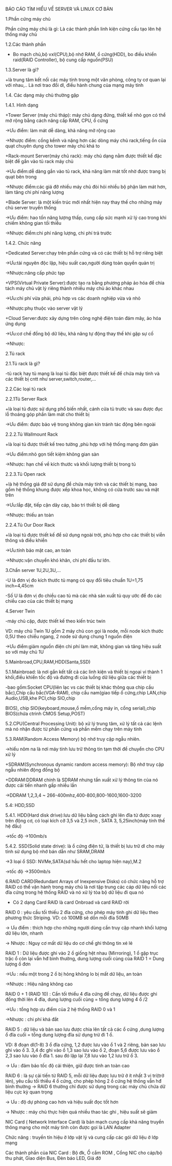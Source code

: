 BÁO CÁO TÌM HIỂU VỀ SERVER VÀ LINUX CƠ BẢN

1.Phần cứng máy chủ

  Phần cứng máy chủ là gì: Là các thành phần linh kiện cứng cấu tạo lên hệ thống máy chủ
  
1.2.Các thành phần

   + Bo mạch chủ,bộ vxl(CPU),bộ nhớ RAM, ổ cứng(HDD), bo điều khiển raid(RAID Controller), bộ cung cấp nguồn(PSU)

1.3.Server là gì?

  +là trung tâm kết nối các máy tính trong một văn phòng, công ty cơ quan lại với nhau,.. Là nơi trao đổi dl, điều hành chung của mạng máy tính
  
  
1.4. Các dạng máy chủ thường gặp

1.4.1. Hình dạng

+Tower Server (máy chủ tháp): máy chủ dạng đứng, thiết kế nhỏ gọn có thể mở rộng bằng cách nâng cấp RAM, CPU, ổ cứng

  ->Ưu điểm: làm mát dễ dàng, khả năng mở rộng cao

  ->Nhược điểm: cồng kềnh và nặng hơn các dòng máy chủ rack,tiếng ồn của quạt chuyên dụng cho tower máy chủ khá to

+Rack-mount Server(máy chủ rack): máy chủ dạng nằm được thiết kế đặc biệt để gắn vào tủ rack máy chủ

   ->Ưu điểm:dễ dàng gắn vào tủ rack, khả năng làm mát tốt nhờ được trang bị quạt bên trong

   ->Nhược điểm:các giá đỡ nhiều máy chủ đòi hỏi nhiều bộ phận làm mát hơn, làm tăng chi phí năng lượng

+Blade Server: là một kiến trúc mới nhất hiện nay thay thế cho những máy chủ server truyền thống

  ->Ưu điểm: hao tốn năng lượng thấp, cung cấp sức mạnh xử lý cao trong khi chiếm không gian tối thiểu

  ->Nhược điểm:chi phí năng lượng, chi phí trả trước

1.4.2. Chức năng

+Dedicated Server:chạy trên phần cứng và có các thiết bị hỗ trợ riêng biệt

  ->Ưu:tài nguyên độc lập, hiệu suất cao,người dùng toàn quyền quản trị

  ->Nhược:nâng cấp phức tạp

+VPS(Virtual Private Server):được tạo ra bằng phương pháp ảo hóa để chia tách máy chủ vật lý riêng thành nhiều máy chủ ảo khác nhau

  ->Ưu:chi phí vừa phải, phù hợp vs các doanh nghiệp vừa và nhỏ

  ->Nhược:phụ thuộc vào server vật lý

+Cloud Server:được xây dựng trên công nghệ điện toán đám mây, ảo hóa ứng dụng

  ->Ưu:cơ chế đồng bộ dữ liệu, khả năng tự động thay thế khi gặp sự cố 

  ->Nhược:

2.Tủ rack

2.1.Tủ rack là gì?

   -tủ rack hay tủ mạng là loại tủ đặc biệt được thiết kế để chứa máy tính và các thiết bị cntt như server,switch,router,...

2.2.Các loại tủ rack

2.2.1Tủ Server Rack

  +là loại tủ được sử dụng phổ biến nhất, cánh cửa tủ trước và sau được đục lỗ thoáng góp phần làm mát cho thiết bị

  ->Ưu điểm: được bảo vệ trong không gian kín tránh tác động bên ngoài

2.2.2.Tủ Wallmount Rack

  +là loại tủ được thiết kế treo tường ,phù hợp với hệ thống mạng đơn giản

  ->Ưu điểm:nhỏ gọn tiết kiệm không gian sàn

  ->Nhược: hạn chế về kích thước và khối lượng thiết bị trong tủ

2.2.3.Tủ Open rack

  +là hệ thống giá đỡ sử dụng để chứa máy tính và các thiết bị mạng, bao gồm hệ thống khung được xếp khoa học, không có cửa trước sau và mặt trên

  ->Ưu:lắp đặt, tiếp cận dây cáp, bảo trì thiết bị dễ dàng

  ->Nhược: thiếu an toàn

2.2.4.Tủ Our Door Rack

  +là loại tủ được thiết kế để sử dụng ngoài trời, phù hợp cho các thiết bị viễn thông và điều khiển
      
  ->Ưu:tính bảo mật cao, an toàn

  ->Nhược:vận chuyển khó khăn, chi phí đầu tư lớn.

3.Chẩn server 1U,2U,3U,...

  -U là đơn vị đo kích thước tủ mạng có quy đổi tiêu chuẩn 1U=1,75 inch=4,45cm

  -Số U là đơn vị đo chiều cao tủ mà các nhà sản xuất tủ quy ước để đo các chiều cao của các thiết bị mạng

4.Server Twin
  
  -máy chủ cặp, được thiết kế theo kiến trúc twin

   VD: máy chủ Twin 1U gồm 2 máy chủ con gọi là node, mỗi node kích thước 0,5U theo chiều ngang, 2 node sử dụng chung 1 nguồn điện
   
   ->Ưu điểm:giảm nguồn điện chi phí làm mát, không gian và tăng hiệu suất so với máy chủ 1U

5.Mainbroad,CPU,RAM,HDD(Santa,SSD)

5.1.Mainbroad: là nơi gắn kết tất cả các linh kiện và thiết bị ngoại vi thành 1 khối,điều khiển tốc độ và đường đi của luồng dữ liệu giữa các thiết bị

  -bao gồm:Socket CPU(liên lạc vs các thiết bị khác thông qua chip cầu bắc),Chíp cầu bắc(VGA-RAM), chip cầu nam(giao tiếp ổ cứng,chip LAN,chip Audio,USB,khe PCI,chip SIO,chip
  
  BIOS), chip SIO(keyboard,mouse,ổ mềm,cổng máy in, cổng serial),chip BIOS(chứa ctrinh CMOS Setup,POST)

5.2.CPU(Central Processing Unit): bộ xử lý trung tâm, xử lý tất cả các lệnh mà nó nhận được từ phần cứng và phần mềm chạy trên máy tính

5.3.RAM(Random Access Memory) bộ nhớ truy cập ngẫu nhiên.

  ->hiểu nôm na là nơi máy tính lưu trữ thông tin tạm thời để chuyển cho CPU xử lý

  +SDRAM(Synchronous dynamic random access memory): Bộ nhớ truy cập ngẫu nhiên động đồng bộ

  +DDRAM:DDRAM chính là SDRAM nhưng tần xuất xử lý thông tin của nó được cải tiến nhanh gấp nhiều lần

  ->DDRAM 1,2,3,4 ~ 266-400mhz,400-800,800-1600,1600-3200

5.4: HDD,SSD

5.4.1. HDD(Hard disk drive):lưu dữ liệu bằng cách ghi lên đĩa từ được xoay trên động cơ, có loại kích cỡ 3,5 và 2,5 inch , SATA 3, 5,25inch(máy tính thế hệ đầu)

  ->tốc độ ->100mb/s

5.4.2. SSD(Solid state drive): là ổ cứng điện tử, là thiết bị lưu trữ dl cho máy tính sử dụng bộ nhớ bán dẫn như SRAM,DRAM

  ->3 loại ổ SSD: NVMe,SATA(sd hầu hết cho laptop hiện nay),M.2

  ->tốc độ ->3500mb/s

6.RAID CARD(Redundant Arrays of Inexpensive Disks) có chức năng hỗ trợ RAID có thể vận hành trong máy chủ là nơi tập trung các cáp dữ liệu nối các đĩa cứng trong hệ thống RAID và nó xử lý tòa bộ dữ liệu đi qua nó

- Có 2 dạng Card RAID là card Onbroad và card RAID rời

RAID 0 : yêu cầu tối thiếu 2 đĩa cứng, cho phép máy tính ghi dữ liệu theo phương thức Striping. VD: có 100MB sẽ dồn mỗi đĩa 50MB

-> Ưu điểm : thích hợp cho những người dùng cần truy cập nhanh khối lượng dữ liệu lớn, nhanh

-> Nhược : Nguy cơ mất dữ liệu do cơ chế ghi thông tin xé lẻ

RAID 1 : Dữ liệu được ghi vào 2 ổ giống hệt nhau (Mirroring), 1 ổ gặp trục trặc ổ còn lại vẫn hđ bình thường, dung lượng cuối cùng của RAID 1 = Dung lượng ổ đơn

->Ưu : nếu một trong 2 ổ bị hỏng không lo bị mất dữ liệu, an toàn

->Nhược : Hiệu năng không cao

RAID 0 + 1 (RAID 10) : Cần tối thiểu 4 đĩa cứng để chạy, dữ liệu được ghi đồng thời lên 4 đĩa, dung lượng cuối cùng = tổng dung lượng 4 ổ /2

->Ưu : tổng hợp ưu điểm của 2 hệ thống RAID 0 và 1

->Nhược : chi phí khá đắt

RAID 5 : dữ liệu và bản sao lưu được chia lên tất cả các ổ cứng ,dung lượng ổ đĩa cuối = tổng dung lượng đĩa sử dụng trừ đi 1 ổ.

VD: 8 đoạn dl(1-8) 3 ổ đĩa cứng, 1,2 được lưu vào ổ 1 và 2 riêng, bản sao lưu ghi vào ổ 3. 3,4 đc ghi vào ổ 1,3 sao lưu vào ổ 2, đoạn 5,6 được lưu vào ổ 2,3 sao lưu vào ổ đĩa 1. sau đó lặp lại 7,8 lưu vào 1,2 lưu trữ ổ 3. 

-> Ưu : đảm bảo tốc độ cải thiện, giữ được tính an toàn cao

RAID 6 : là sự cải tiến từ RAID 5, mỗi dữ liệu được lưu trữ ở ít nhất 3 vị trí(trở lên), yêu cầu tối thiểu 4 ổ cứng, cho phép hỏng 2 ổ cứng hệ thống vẫn hđ bình thường -> RAID 6 thường chỉ được sử dụng trong các máy chủ chứa dữ liệu cực kỳ quan trọng

-> Ưu : độ dự phòng cao hơn và hiệu suất đọc tốt hơn

-> Nhược : máy chủ thực hiện quá nhiều thao tác ghi , hiệu suất sẽ giảm

NIC Card ( Network Interface Card) là bản mạch cung cấp khả năng truyền thông mạng cho một máy tính còn được gọi là LAN Adapter

Chức năng : truyền tín hiệu ở lớp vật lý và cung cấp các gói dữ liệu ở lớp mạng

Các thành phần của NIC Card : Bộ đk, Ổ cắm ROM , Cổng NIC cho cáp/bộ thu phát, Giao diện Bus, Đèn báo LED, Giá đỡ

